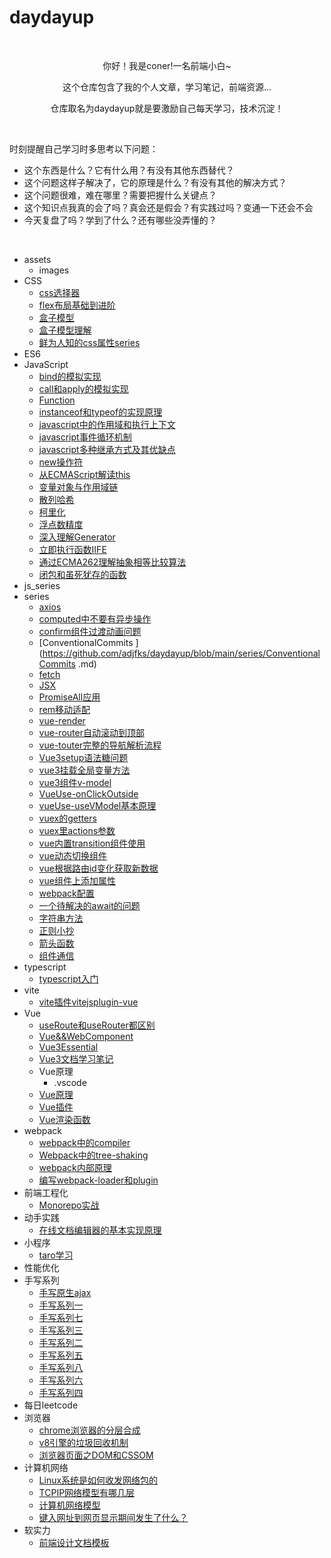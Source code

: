 # daydayup

<br/>
<p align='center'>
    <p align='center'>你好！我是coner!一名前端小白~</p>
    <p align='center'>这个仓库包含了我的个人文章，学习笔记，前端资源...</p>
    <p align='center'>仓库取名为daydayup就是要激励自己每天学习，技术沉淀！</p>
</p>

<br/>

时刻提醒自己学习时多思考以下问题：

- 这个东西是什么？它有什么用？有没有其他东西替代？
- 这个问题这样子解决了，它的原理是什么？有没有其他的解决方式？
- 这个问题很难，难在哪里？需要把握什么关键点？
- 这个知识点我真的会了吗？真会还是假会？有实践过吗？变通一下还会不会
- 今天复盘了吗？学到了什么？还有哪些没弄懂的？

<br/>

- assets
    - images
- CSS
    - [css选择器](https://github.com/adjfks/daydayup/blob/main/CSS/css选择器.md)
    - [flex布局基础到进阶](https://github.com/adjfks/daydayup/blob/main/CSS/flex布局基础到进阶.md)
    - [盒子模型](https://github.com/adjfks/daydayup/blob/main/CSS/盒子模型.md)
    - [盒子模型理解](https://github.com/adjfks/daydayup/blob/main/CSS/盒子模型理解.md)
    - [鲜为人知的css属性series](https://github.com/adjfks/daydayup/blob/main/CSS/鲜为人知的css属性series.md)
- ES6
- JavaScript
    - [bind的模拟实现](https://github.com/adjfks/daydayup/blob/main/JavaScript/bind的模拟实现.md)
    - [call和apply的模拟实现](https://github.com/adjfks/daydayup/blob/main/JavaScript/call和apply的模拟实现.md)
    - [Function](https://github.com/adjfks/daydayup/blob/main/JavaScript/Function.md)
    - [instanceof和typeof的实现原理](https://github.com/adjfks/daydayup/blob/main/JavaScript/instanceof和typeof的实现原理.md)
    - [javascript中的作用域和执行上下文](https://github.com/adjfks/daydayup/blob/main/JavaScript/javascript中的作用域和执行上下文.md)
    - [javascript事件循环机制](https://github.com/adjfks/daydayup/blob/main/JavaScript/javascript事件循环机制.md)
    - [javascript多种继承方式及其优缺点](https://github.com/adjfks/daydayup/blob/main/JavaScript/javascript多种继承方式及其优缺点.md)
    - [new操作符](https://github.com/adjfks/daydayup/blob/main/JavaScript/new操作符.md)
    - [从ECMAScript解读this](https://github.com/adjfks/daydayup/blob/main/JavaScript/从ECMAScript解读this.md)
    - [变量对象与作用域链](https://github.com/adjfks/daydayup/blob/main/JavaScript/变量对象与作用域链.md)
    - [散列哈希](https://github.com/adjfks/daydayup/blob/main/JavaScript/散列哈希.md)
    - [柯里化](https://github.com/adjfks/daydayup/blob/main/JavaScript/柯里化.md)
    - [浮点数精度](https://github.com/adjfks/daydayup/blob/main/JavaScript/浮点数精度.md)
    - [深入理解Generator](https://github.com/adjfks/daydayup/blob/main/JavaScript/深入理解Generator.md)
    - [立即执行函数IIFE](https://github.com/adjfks/daydayup/blob/main/JavaScript/立即执行函数IIFE.md)
    - [通过ECMA262理解抽象相等比较算法](https://github.com/adjfks/daydayup/blob/main/JavaScript/通过ECMA262理解抽象相等比较算法.md)
    - [闭包和虽死犹存的函数](https://github.com/adjfks/daydayup/blob/main/JavaScript/闭包和虽死犹存的函数.md)
- js_series
- series
    - [axios](https://github.com/adjfks/daydayup/blob/main/series/axios.md)
    - [computed中不要有异步操作](https://github.com/adjfks/daydayup/blob/main/series/computed中不要有异步操作.md)
    - [confirm组件过渡动画问题](https://github.com/adjfks/daydayup/blob/main/series/confirm组件过渡动画问题.md)
    - [ConventionalCommits ](https://github.com/adjfks/daydayup/blob/main/series/ConventionalCommits .md)
    - [fetch](https://github.com/adjfks/daydayup/blob/main/series/fetch.md)
    - [JSX](https://github.com/adjfks/daydayup/blob/main/series/JSX.md)
    - [PromiseAll应用](https://github.com/adjfks/daydayup/blob/main/series/PromiseAll应用.md)
    - [rem移动适配](https://github.com/adjfks/daydayup/blob/main/series/rem移动适配.md)
    - [vue-render](https://github.com/adjfks/daydayup/blob/main/series/vue-render.md)
    - [vue-router自动滚动到顶部](https://github.com/adjfks/daydayup/blob/main/series/vue-router自动滚动到顶部.md)
    - [vue-touter完整的导航解析流程](https://github.com/adjfks/daydayup/blob/main/series/vue-touter完整的导航解析流程.md)
    - [Vue3setup语法糖问题](https://github.com/adjfks/daydayup/blob/main/series/Vue3setup语法糖问题.md)
    - [vue3挂载全局变量方法](https://github.com/adjfks/daydayup/blob/main/series/vue3挂载全局变量方法.md)
    - [vue3组件v-model](https://github.com/adjfks/daydayup/blob/main/series/vue3组件v-model.md)
    - [VueUse-onClickOutside](https://github.com/adjfks/daydayup/blob/main/series/VueUse-onClickOutside.md)
    - [vueUse-useVModel基本原理](https://github.com/adjfks/daydayup/blob/main/series/vueUse-useVModel基本原理.md)
    - [vuex的getters](https://github.com/adjfks/daydayup/blob/main/series/vuex的getters.md)
    - [vuex里actions参数](https://github.com/adjfks/daydayup/blob/main/series/vuex里actions参数.md)
    - [vue内置transition组件使用](https://github.com/adjfks/daydayup/blob/main/series/vue内置transition组件使用.md)
    - [vue动态切换组件](https://github.com/adjfks/daydayup/blob/main/series/vue动态切换组件.md)
    - [vue根据路由id变化获取新数据](https://github.com/adjfks/daydayup/blob/main/series/vue根据路由id变化获取新数据.md)
    - [vue组件上添加属性](https://github.com/adjfks/daydayup/blob/main/series/vue组件上添加属性.md)
    - [webpack配置](https://github.com/adjfks/daydayup/blob/main/series/webpack配置.md)
    - [一个待解决的await的问题](https://github.com/adjfks/daydayup/blob/main/series/一个待解决的await的问题.md)
    - [字符串方法](https://github.com/adjfks/daydayup/blob/main/series/字符串方法.md)
    - [正则小抄](https://github.com/adjfks/daydayup/blob/main/series/正则小抄.md)
    - [箭头函数](https://github.com/adjfks/daydayup/blob/main/series/箭头函数.md)
    - [组件通信](https://github.com/adjfks/daydayup/blob/main/series/组件通信.md)
- typescript
    - [typescript入门](https://github.com/adjfks/daydayup/blob/main/typescript/typescript入门.md)
- vite
    - [vite插件vitejsplugin-vue](https://github.com/adjfks/daydayup/blob/main/vite/vite插件vitejsplugin-vue.md)
- Vue
    - [useRoute和useRouter都区别](https://github.com/adjfks/daydayup/blob/main/Vue/useRoute和useRouter都区别.md)
    - [Vue&&WebComponent](https://github.com/adjfks/daydayup/blob/main/Vue/Vue&&WebComponent.md)
    - [Vue3Essential](https://github.com/adjfks/daydayup/blob/main/Vue/Vue3Essential.md)
    - [Vue3文档学习笔记](https://github.com/adjfks/daydayup/blob/main/Vue/Vue3文档学习笔记.md)
    - Vue原理
        - .vscode
    - [Vue原理](https://github.com/adjfks/daydayup/blob/main/Vue/Vue原理.md)
    - [Vue插件](https://github.com/adjfks/daydayup/blob/main/Vue/Vue插件.md)
    - [Vue渲染函数](https://github.com/adjfks/daydayup/blob/main/Vue/Vue渲染函数.md)
- webpack
    - [webpack中的compiler](https://github.com/adjfks/daydayup/blob/main/webpack/webpack中的compiler.md)
    - [Webpack中的tree-shaking](https://github.com/adjfks/daydayup/blob/main/webpack/Webpack中的tree-shaking.md)
    - [webpack内部原理](https://github.com/adjfks/daydayup/blob/main/webpack/webpack内部原理.md)
    - [编写webpack-loader和plugin](https://github.com/adjfks/daydayup/blob/main/webpack/编写webpack-loader和plugin.md)
- 前端工程化
    - [Monorepo实战](https://github.com/adjfks/daydayup/blob/main/前端工程化/Monorepo实战.md)
- 动手实践
    - [在线文档编辑器的基本实现原理](https://github.com/adjfks/daydayup/blob/main/动手实践/在线文档编辑器的基本实现原理.md)
- 小程序
    - [taro学习](https://github.com/adjfks/daydayup/blob/main/小程序/taro学习.md)
- 性能优化
- 手写系列
    - [手写原生ajax](https://github.com/adjfks/daydayup/blob/main/手写系列/手写原生ajax.md)
    - [手写系列一](https://github.com/adjfks/daydayup/blob/main/手写系列/手写系列一.md)
    - [手写系列七](https://github.com/adjfks/daydayup/blob/main/手写系列/手写系列七.md)
    - [手写系列三](https://github.com/adjfks/daydayup/blob/main/手写系列/手写系列三.md)
    - [手写系列二](https://github.com/adjfks/daydayup/blob/main/手写系列/手写系列二.md)
    - [手写系列五](https://github.com/adjfks/daydayup/blob/main/手写系列/手写系列五.md)
    - [手写系列八](https://github.com/adjfks/daydayup/blob/main/手写系列/手写系列八.md)
    - [手写系列六](https://github.com/adjfks/daydayup/blob/main/手写系列/手写系列六.md)
    - [手写系列四](https://github.com/adjfks/daydayup/blob/main/手写系列/手写系列四.md)
- 每日leetcode
- 浏览器
    - [chrome浏览器的分层合成](https://github.com/adjfks/daydayup/blob/main/浏览器/chrome浏览器的分层合成.md)
    - [v8引擎的垃圾回收机制](https://github.com/adjfks/daydayup/blob/main/浏览器/v8引擎的垃圾回收机制.md)
    - [浏览器页面之DOM和CSSOM](https://github.com/adjfks/daydayup/blob/main/浏览器/浏览器页面之DOM和CSSOM.md)
- 计算机网络
    - [Linux系统是如何收发网络包的](https://github.com/adjfks/daydayup/blob/main/计算机网络/Linux系统是如何收发网络包的.md)
    - [TCPIP网络模型有哪几层](https://github.com/adjfks/daydayup/blob/main/计算机网络/TCPIP网络模型有哪几层.md)
    - [计算机网络模型](https://github.com/adjfks/daydayup/blob/main/计算机网络/计算机网络模型.md)
    - [键入网址到网页显示期间发生了什么？](https://github.com/adjfks/daydayup/blob/main/计算机网络/键入网址到网页显示期间发生了什么？.md)
- 软实力
    - [前端设计文档模板](https://github.com/adjfks/daydayup/blob/main/软实力/前端设计文档模板.md)